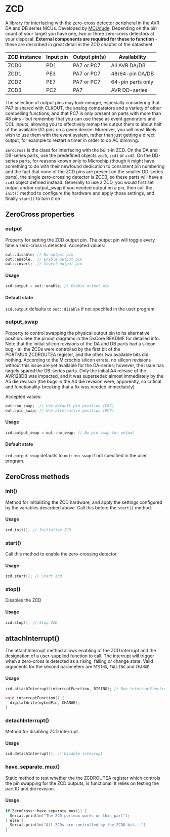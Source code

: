 # ZCD
A library for interfacing with the zero-cross detector peripheral in the AVR DA and DB series MCUs.
Developed by [MCUdude](https://github.com/MCUdude/).
Depending on the pin count of your target you have one, two or three zero-cross detectors at your disposal.
**External components are required for these to function** - these are described in great detail in the ZCD chapter of the datasheet.

ZCD instance | Input pin | Output pin(s) | Availability
-------------|-----------|---------------|----------------
ZCD0         | PD1       |    PA7 or PC7 | All AVR DA/DB
ZCD1         | PE3       |    PA7 or PC7 | 48/64-pin DA/DB
ZCD2         | PE7       |    PA7 or PC7 | 64-pin parts only
ZCD3         | PC2       |           PA7 | AVR DD-series

The selection of output pins may look meagre, especially considering that PA7 is shared with CLKOUT, the analog comparators and a variety of other compelling functions, and that PC7 is only present on parts with more than 48 pins - but remember that you can use these as event generators and CCL inputs, allowing you to effectively remap the output them to about half of the available I/O pins on a given device. Moreover, you will most likely wish to use them with the event system, rather than just getting a direct output, for example to restart a timer in order to do AC dimming.

`ZeroCross` is the class for interfacing with the built-in ZCD. On the DA and DB-series parts, use the predefined objects `zcd0`, `zcd1` or `zcd2`. On the DD-series parts, for reasons known only to Microchip (though it might have something to do with their newfound dedication to consistent pin numbering and the fact that none of the ZCD pins are present on the smaller DD-series parts), the single zero-crossing detector is ZCD3, so these parts will have a `zcd3` object defined instead.  Generally to use a ZCD, you would first set output and/or output_swap if you needed output on a pin, then call the `init()` method to configure the hardware and apply those settings, and finally `start()` to turn it on

## ZeroCross properties

### output
Property for setting the ZCD output pin. The output pin will toggle every time a zero-cross is detected.
Accepted values:
``` c++
out::disable; // No output pin
out::enable;  // Enable output pin
out::invert;  // Invert output pin
```

#### Usage
``` c++
zcd.output = out::enable; // Enable output pin
```

#### Default state
`zcd.output` defaults to `out::disable` if not specified in the user program.


### output_swap
Property to control swapping the physical output pin to its alternative position.  See the pinout diagrams in the DxCore README for detailed info.
Note that the initial silicon revisions of the DA and DB parts had a silicon bug - all the ZCDs were controlled by the first bit of the PORTMUX.ZCDROUTEA register, and the other two available bits did nothing. According to the Microchip silicon errata, no silicon revisions without this issue are yet available for the DA-series; however, the issue has largely spared the DB-series parts. Only the initial A4 release of the AVR128DB was impacted, and it was superseded almost immediately by the A5 die revision (the bugs in the A4 die revision were, apparently, so critical and functionality-breaking that a fix was needed immediately)

Accepted values:
```c++
out::no_swap;  // Use default pin position (PA7)
out::pin_swap; // Use alternative position (PC7)
```

#### Usage
```c++
zcd.output_swap = out::no_swap; // No pin swap for output
```

#### Default state
`zcd.output_swap` defaults to `out::no_swap` if not specified in the user program.

## ZeroCross methods

### init()
Method for initializing the ZCD hardware, and apply the settings configured by the variables described above. Call this before the `start()` method.
#### Usage
```c++
zcd.init(); // Initialize ZCD
```

### start()
Call this method to enable the zero-crossing detector.
#### Usage
```c++
zcd.start(); // Start zcd
```


### stop()
Disables the ZCD

#### Usage
```c++
zcd.stop(); // Stop ZCD
```


## attachInterrupt()
The attachInterrupt method allows enabling of the ZCD interrupt and the designation of a user-supplied function to call. The interrupt will trigger when a zero-cross is detected as a rising, falling or change state.
Valid arguments for the second parameters are `RISING`, `FALLING` and `CHANGE`.

#### Usage
```c++
zcd.attachInterrupt(interruptFunction, RISING); // Run interruptFunction when a rising zero-cross is detected

void interruptFunction() {
  digitalWrite(myLedPin, CHANGE);
}
```


### detachInterrupt()
Method for disabling ZCD interrupt.

#### Usage
```c++
zcd.detachInterrupt(); // Disable interrupt
```

### have_separate_mux()
Static method to test whether the the ZCDROUTEA register which controls the pin swapping for the ZCD outputs, is functional. It relies on testing the part ID and die revision.

#### Usage
```c++
if(ZeroCross::have_separate_mux()) {
  Serial.println("The ZCD portmux works on this part");
} else {
  Serial.println("All ZCDs are controlled by the ZCD0 bit...")
}
```
